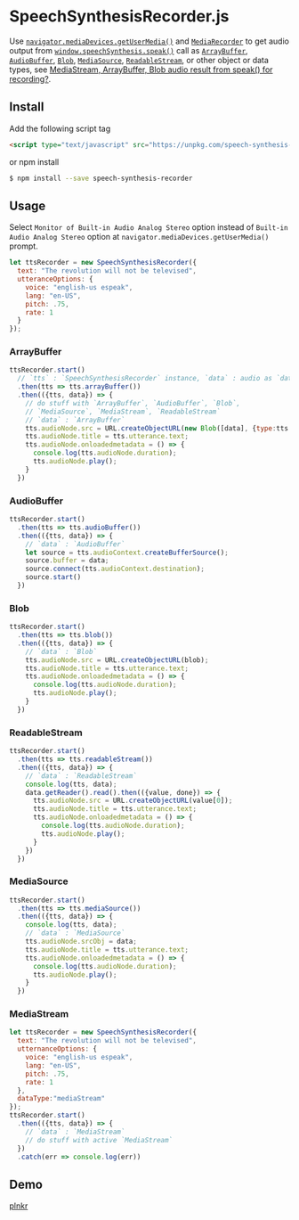 # SpeechSynthesisRecorder.js

Use [`navigator.mediaDevices.getUserMedia()`][getUserMedia] and 
[`MediaRecorder`][MediaRecorder] to get audio output from 
[`window.speechSynthesis.speak()`][speak] call as [`ArrayBuffer`][ArrayBuffer], 
[`AudioBuffer`][AudioBuffer], [`Blob`][Blob], [`MediaSource`][MediaSource], 
[`ReadableStream`][ReadableStream], or other object or data 
types, see [MediaStream, ArrayBuffer, Blob audio result from speak() for recording?](https://lists.w3.org/Archives/Public/public-speech-api/2017Jun/0000.html).

## Install

Add the following script tag

```html
<script type="text/javascript" src="https://unpkg.com/speech-synthesis-recorder@1.1.0/SpeechSynthesisRecorder.js"></script>
```

or npm install

```bash
$ npm install --save speech-synthesis-recorder
```

## Usage

Select `Monitor of Built-in Audio Analog Stereo` option instead of 
`Built-in Audio Analog Stereo` option at `navigator.mediaDevices.getUserMedia()` 
prompt.

```js
let ttsRecorder = new SpeechSynthesisRecorder({
  text: "The revolution will not be televised", 
  utteranceOptions: {
    voice: "english-us espeak",
    lang: "en-US",
    pitch: .75,
    rate: 1
  }
});
```

### ArrayBuffer

```js
ttsRecorder.start()
  // `tts` : `SpeechSynthesisRecorder` instance, `data` : audio as `dataType` or method call result
  .then(tts => tts.arrayBuffer())
  .then(({tts, data}) => {
    // do stuff with `ArrayBuffer`, `AudioBuffer`, `Blob`,
    // `MediaSource`, `MediaStream`, `ReadableStream`
    // `data` : `ArrayBuffer`
    tts.audioNode.src = URL.createObjectURL(new Blob([data], {type:tts.mimeType}));
    tts.audioNode.title = tts.utterance.text;
    tts.audioNode.onloadedmetadata = () => {
      console.log(tts.audioNode.duration);
      tts.audioNode.play();
    }
  })
```

### AudioBuffer

```js
ttsRecorder.start()
  .then(tts => tts.audioBuffer())
  .then(({tts, data}) => {
    // `data` : `AudioBuffer`
    let source = tts.audioContext.createBufferSource();
    source.buffer = data;
    source.connect(tts.audioContext.destination);
    source.start()
  })
```
### Blob

```js
ttsRecorder.start()
  .then(tts => tts.blob())
  .then(({tts, data}) => {
    // `data` : `Blob`
    tts.audioNode.src = URL.createObjectURL(blob);
    tts.audioNode.title = tts.utterance.text;
    tts.audioNode.onloadedmetadata = () => {
      console.log(tts.audioNode.duration);
      tts.audioNode.play();
    }
  })
```

### ReadableStream

```js
ttsRecorder.start()
  .then(tts => tts.readableStream())
  .then(({tts, data}) => {
    // `data` : `ReadableStream`
    console.log(tts, data);
    data.getReader().read().then(({value, done}) => {
      tts.audioNode.src = URL.createObjectURL(value[0]);
      tts.audioNode.title = tts.utterance.text;
      tts.audioNode.onloadedmetadata = () => {
        console.log(tts.audioNode.duration);
        tts.audioNode.play();
      }
    })
  })
```

### MediaSource

```js
ttsRecorder.start()
  .then(tts => tts.mediaSource())
  .then(({tts, data}) => {
    console.log(tts, data);
    // `data` : `MediaSource`
    tts.audioNode.srcObj = data;
    tts.audioNode.title = tts.utterance.text;
    tts.audioNode.onloadedmetadata = () => {
      console.log(tts.audioNode.duration);
      tts.audioNode.play();
    }
  })
```

### MediaStream

```js
let ttsRecorder = new SpeechSynthesisRecorder({
  text: "The revolution will not be televised", 
  utternanceOptions: {
    voice: "english-us espeak",
    lang: "en-US",
    pitch: .75,
    rate: 1
  }, 
  dataType:"mediaStream"
});
ttsRecorder.start()
  .then(({tts, data}) => {
    // `data` : `MediaStream`
    // do stuff with active `MediaStream`
  })
  .catch(err => console.log(err))
```

## Demo
[plnkr][plnkr]

[plnkr]: https://plnkr.co/edit/PmpCSJ9GtVCXDhnOqn3D?p=preview
[getUserMedia]: https://developer.mozilla.org/en-US/docs/Web/API/MediaDevices/getUserMedia
[MediaRecorder]: https://developer.mozilla.org/en-US/docs/Web/API/MediaRecorder
[speak]: https://developer.mozilla.org/en-US/docs/Web/API/SpeechSynthesis/speak
[ArrayBuffer]: https://developer.mozilla.org/en-US/docs/Web/JavaScript/Reference/Global_Objects/ArrayBuffer
[AudioBuffer]: https://developer.mozilla.org/en-US/docs/Web/API/AudioBuffer
[Blob]: https://developer.mozilla.org/en-US/docs/Web/API/Blob
[MediaSource]: https://developer.mozilla.org/en-US/docs/Web/API/MediaSource
[ReadableStream]: https://developer.mozilla.org/en-US/docs/Web/API/ReadableStream
[MediaStream]: https://developer.mozilla.org/en-US/docs/Web/API/MediaStream
